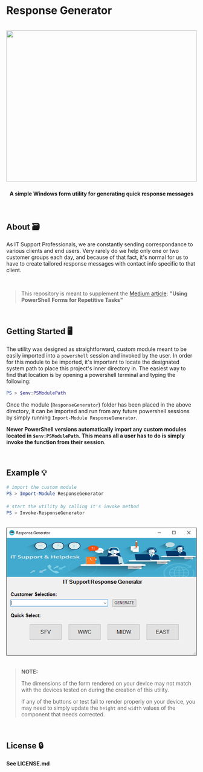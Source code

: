 # Response Generator

<br>

<div align="center">
  <img src="https://images-wixmp-ed30a86b8c4ca887773594c2.wixmp.com/f/bce61c2d-f08e-4cff-ab33-6360bdffd6e8/denzqn3-44426b90-aab9-4983-bf88-cf297521e1a5.png/v1/fill/w_1280,h_800,strp/darkmyst_powershell_wallpaper__2560x1600__by_bastardoperator_denzqn3-fullview.png?token=eyJ0eXAiOiJKV1QiLCJhbGciOiJIUzI1NiJ9.eyJzdWIiOiJ1cm46YXBwOjdlMGQxODg5ODIyNjQzNzNhNWYwZDQxNWVhMGQyNmUwIiwiaXNzIjoidXJuOmFwcDo3ZTBkMTg4OTgyMjY0MzczYTVmMGQ0MTVlYTBkMjZlMCIsIm9iaiI6W1t7ImhlaWdodCI6Ijw9ODAwIiwicGF0aCI6IlwvZlwvYmNlNjFjMmQtZjA4ZS00Y2ZmLWFiMzMtNjM2MGJkZmZkNmU4XC9kZW56cW4zLTQ0NDI2YjkwLWFhYjktNDk4My1iZjg4LWNmMjk3NTIxZTFhNS5wbmciLCJ3aWR0aCI6Ijw9MTI4MCJ9XV0sImF1ZCI6WyJ1cm46c2VydmljZTppbWFnZS5vcGVyYXRpb25zIl19.hvmE-eBBFunU5E_HAn-CCLNKA1Y_DLpE0xlUqtTYCK4" height=400 width="100%"/>
</div>
<div align="center">
  <h4><b>A simple Windows form utility for generating quick response messages</b></h4>
</div>

<br>

## About 🗃

As IT Support Professionals, we are constantly sending correspondance to various clients and end users. 
Very rarely do we help only one or two customer groups each day, and because of that fact, it's normal 
for us to have to create tailored response messages with contact info specific to that client.

<br>

> This repository is meant to supplement the <a href="https://medium.com/@erutherford_nullreturn/using-powershell-forms-for-repetitive-tasks-eeef814bee4">Medium article</a>: **"Using PowerShell Forms for Repetitive Tasks"**

<br>

## Getting Started 🖥

The utility was designed as straightforward, custom module meant to be easily imported into a `powershell` session
and invoked by the user. In order for this module to be imported, it's important to locate the designated system path 
to place this project's inner directory in. The easiest way to find that location is by opening a powershell terminal 
and typing the following:

```powershell
PS > $env:PSModulePath
```

Once the module (`ResponseGenerator`) folder has been placed in the above directory, it can be imported and run from any future powershell 
sessions by simply running `Import-Module ResponseGenerator`. 

**Newer PowerShell versions automatically import any custom modules located in `$env:PSModulePath`. This means all a user has to do is simply invoke the function from their session**.

<br>

## Example 💡


```powershell
# import the custom module
PS > Import-Module ResponseGenerator

# start the utility by calling it's invoke method
PS > Invoke-ResponseGenerator
```

<br>

<div align="center">
  <img src="response_generator.png" />
</div>

<br>

> **NOTE:**
> 
> The dimensions of the form rendered on your device may not match with the devices tested on during the creation of this utility.
> 
> If any of the buttons or test fail to render properly on your device, you may need to simply update the `height` and `width` values of the component that needs corrected.

<br>

## License 🔒

**See LICENSE.md**

